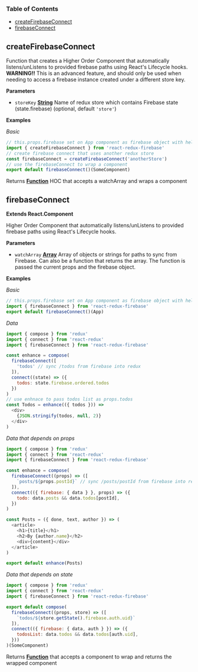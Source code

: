 <!-- Generated by documentation.js. Update this documentation by updating the source code. -->

### Table of Contents

-   [createFirebaseConnect](#createfirebaseconnect)
-   [firebaseConnect](#firebaseconnect)

## createFirebaseConnect

Function that creates a Higher Order Component that
automatically listens/unListens to provided firebase paths using
React's Lifecycle hooks.
**WARNING!!** This is an advanced feature, and should only be used when
needing to access a firebase instance created under a different store key.

**Parameters**

-   `storeKey` **[String](https://developer.mozilla.org/en-US/docs/Web/JavaScript/Reference/Global_Objects/String)** Name of redux store which contains
    Firebase state (state.firebase) (optional, default `'store'`)

**Examples**

_Basic_

```javascript
// this.props.firebase set on App component as firebase object with helpers
import { createFirebaseConnect } from 'react-redux-firebase'
// create firebase connect that uses another redux store
const firebaseConnect = createFirebaseConnect('anotherStore')
// use the firebaseConnect to wrap a component
export default firebaseConnect()(SomeComponent)
```

Returns **[Function](https://developer.mozilla.org/en-US/docs/Web/JavaScript/Reference/Statements/function)** HOC that accepts a watchArray and wraps a component

## firebaseConnect

**Extends React.Component**

Higher Order Component that automatically listens/unListens
to provided firebase paths using React's Lifecycle hooks.

**Parameters**

-   `watchArray` **[Array](https://developer.mozilla.org/en-US/docs/Web/JavaScript/Reference/Global_Objects/Array)** Array of objects or strings for paths to sync from Firebase. Can also be a function that returns the array. The function is passed the current props and the firebase object.

**Examples**

_Basic_

```javascript
// this.props.firebase set on App component as firebase object with helpers
import { firebaseConnect } from 'react-redux-firebase'
export default firebaseConnect()(App)
```

_Data_

```javascript
import { compose } from 'redux'
import { connect } from 'react-redux'
import { firebaseConnect } from 'react-redux-firebase'

const enhance = compose(
  firebaseConnect([
    'todos' // sync /todos from firebase into redux
  ]),
  connect((state) => ({
    todos: state.firebase.ordered.todos
  })
)
// use enhnace to pass todos list as props.todos
const Todos = enhance(({ todos })) =>
  <div>
    {JSON.stringify(todos, null, 2)}
  </div>
)
```

_Data that depends on props_

```javascript
import { compose } from 'redux'
import { connect } from 'react-redux'
import { firebaseConnect } from 'react-redux-firebase'

const enhance = compose(
  firebaseConnect((props) => ([
    `posts/${props.postId}` // sync /posts/postId from firebase into redux
  ]),
  connect(({ firebase: { data } }, props) => ({
    todo: data.posts && data.todos[postId],
  })
)

const Posts = ({ done, text, author }) => (
  <article>
    <h1>{title}</h1>
    <h2>By {author.name}</h2>
    <div>{content}</div>
  </article>
)

export default enhance(Posts)
```

_Data that depends on state_

```javascript
import { compose } from 'redux'
import { connect } from 'react-redux'
import { firebaseConnect } from 'react-redux-firebase'

export default compose(
  firebaseConnect((props, store) => ([
    `todos/${store.getState().firebase.auth.uid}`
  ]),
  connect(({ firebase: { data, auth } }) => ({
    todosList: data.todos && data.todos[auth.uid],
  }))
)(SomeComponent)
```

Returns **[Function](https://developer.mozilla.org/en-US/docs/Web/JavaScript/Reference/Statements/function)** that accepts a component to wrap and returns the
wrapped component
